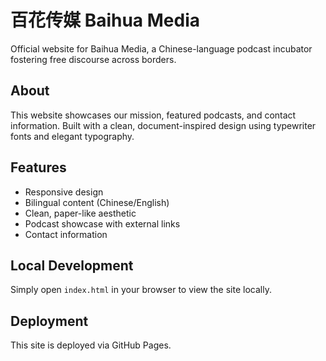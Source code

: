 # 百花传媒 Baihua Media

Official website for Baihua Media, a Chinese-language podcast incubator fostering free discourse across borders.

## About

This website showcases our mission, featured podcasts, and contact information. Built with a clean, document-inspired design using typewriter fonts and elegant typography.

## Features

- Responsive design
- Bilingual content (Chinese/English)
- Clean, paper-like aesthetic
- Podcast showcase with external links
- Contact information

## Local Development

Simply open `index.html` in your browser to view the site locally.

## Deployment

This site is deployed via GitHub Pages. 